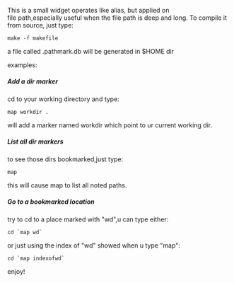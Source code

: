 
This is a small widget operates like alias, but applied on   
file path,especially useful when the file path is deep and long. 
To compile it from source, just type:  

    make -f makefile

a file called .pathmark.db will be generated in $HOME dir  

examples:  

##### Add a dir marker   

cd to your working directory and type:

    map workdir .

will add a marker named workdir which point to ur
current working dir.

##### List all dir markers   

to see those dirs bookmarked,just type:

    map

this will cause map to list all noted paths.

##### Go to a bookmarked location  

try to cd to a place marked with "wd",u can type either:

    cd `map wd`

or just using the index of "wd" showed when u type "map":

    cd `map indexofwd`

enjoy!
